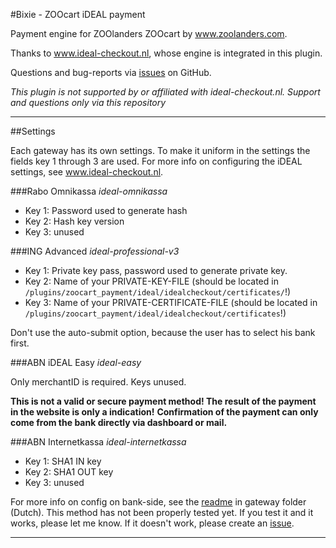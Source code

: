 #Bixie - ZOOcart iDEAL payment

Payment engine for ZOOlanders ZOOcart by www.zoolanders.com.

Thanks to www.ideal-checkout.nl, whose engine is integrated in this plugin.

Questions and bug-reports via [issues](https://github.com/Bixie/Zoolander-ZOOcart-iDEAL/issues) on GitHub.

_This plugin is not supported by or affiliated with ideal-checkout.nl. Support and questions only via this repository_

----

##Settings

Each gateway has its own settings. To make it uniform in the settings the fields key 1 through 3 are used. For more info on configuring the iDEAL settings, see www.ideal-checkout.nl.

###Rabo Omnikassa
_ideal-omnikassa_
* Key 1: Password used to generate hash
* Key 2: Hash key version
* Key 3: unused

###ING Advanced
_ideal-professional-v3_
* Key 1: Private key pass, password used to generate private key.
* Key 2: Name of your PRIVATE-KEY-FILE (should be located in `/plugins/zoocart_payment/ideal/idealcheckout/certificates/`!)
* Key 3: Name of your PRIVATE-CERTIFICATE-FILE (should be located in `/plugins/zoocart_payment/ideal/idealcheckout/certificates`!)

Don't use the auto-submit option, because the user has to select his bank first.

###ABN iDEAL Easy
_ideal-easy_

Only merchantID is required. Keys unused.

**This is not a valid or secure payment method! The result of the payment in the website is only a indication!**
**Confirmation of the payment can only come from the bank directly via dashboard or mail.**

###ABN Internetkassa
_ideal-internetkassa_
* Key 1: SHA1 IN key
* Key 2: SHA1 OUT key
* Key 3: unused

For more info on config on bank-side, see the [readme](https://github.com/Bixie/Zoolander-ZOOcart-iDEAL/tree/master/ideal/idealcheckout/gateways/ideal-internetkassa) in gateway folder (Dutch).
This method has not been properly tested yet. If you test it and it works, please let me know. If it doesn't work, please create an [issue](https://github.com/Bixie/Zoolander-ZOOcart-iDEAL/issues).


----
